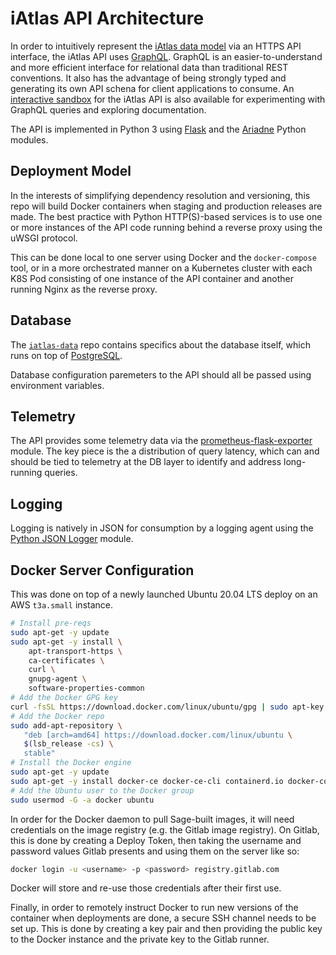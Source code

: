 # iAtlas API Architecture

In order to intuitively represent the [iAtlas data model](https://gitlab.com/cri-iatlas/iatlas-data/-/tree/staging/data_model) via an HTTPS API interface, the iAtlas API uses [GraphQL](https://graphql.org/). GraphQL is an easier-to-understand and more efficient interface for relational data than traditional REST conventions. It also has the advantage of being strongly typed and generating its own API schena for client applications to consume. An [interactive sandbox](https://iatlas-api/grapiql) for the iAtlas API is also available for experimenting with GraphQL queries and exploring documentation.

The API is implemented in Python 3 using [Flask](https://palletsprojects.com/p/flask/) and the [Ariadne](https://ariadnegraphql.org/) Python modules.

## Deployment Model

In the interests of simplifying dependency resolution and versioning, this repo will build Docker containers when staging and production releases are made. The best practice with Python HTTP(S)-based services is to use one or more instances of the API code running behind a reverse proxy using the uWSGI protocol.

This can be done local to one server using Docker and the `docker-compose` tool, or in a more orchestrated manner on a Kubernetes cluster with each K8S Pod consisting of one instance of the API container and another running Nginx as the reverse proxy.

## Database

The [`iatlas-data`](https://gitlab.com/cri-iatlas/iatlas-data) repo contains specifics about the database itself, which runs on top of [PostgreSQL](https://www.postgresql.org/).

Database configuration paremeters to the API should all be passed using environment variables.

## Telemetry

The API provides some telemetry data via the [prometheus-flask-exporter](https://pypi.org/project/prometheus-flask-exporter/) module. The key piece is the a distribution of query latency, which can and should be tied to telemetry at the DB layer to identify and address long-running queries.

## Logging

Logging is natively in JSON for consumption by a logging agent using the [Python JSON Logger](https://pypi.org/project/python-json-logger/) module.

## Docker Server Configuration

This was done on top of a newly launched Ubuntu 20.04 LTS deploy on an AWS `t3a.small` instance.

```bash
# Install pre-reqs
sudo apt-get -y update
sudo apt-get -y install \
    apt-transport-https \
    ca-certificates \
    curl \
    gnupg-agent \
    software-properties-common
# Add the Docker GPG key
curl -fsSL https://download.docker.com/linux/ubuntu/gpg | sudo apt-key add -
# Add the Docker repo
sudo add-apt-repository \
   "deb [arch=amd64] https://download.docker.com/linux/ubuntu \
   $(lsb_release -cs) \
   stable"
# Install the Docker engine
sudo apt-get -y update
sudo apt-get -y install docker-ce docker-ce-cli containerd.io docker-compose
# Add the Ubuntu user to the Docker group
sudo usermod -G -a docker ubuntu
```

In order for the Docker daemon to pull Sage-built images, it will need credentials on the image registry (e.g. the Gitlab image registry). On Gitlab, this is done by creating a Deploy Token, then taking the username and password values Gitlab presents and using them on the server like so:

```bash
docker login -u <username> -p <password> registry.gitlab.com
```

Docker will store and re-use those credentials after their first use.

Finally, in order to remotely instruct Docker to run new versions of the container when deployments are done, a secure SSH channel needs to be set up. This is done by creating a key pair and then providing the public key to the Docker instance and the private key to the Gitlab runner.
